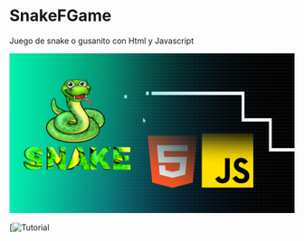 # SnakeFGame
Juego de snake o gusanito con Html y Javascript

![](./Miniatura.png)

[![Tutorial](https://www.youtube.com/watch?v=-UsjVO9717k&t=3810s)
